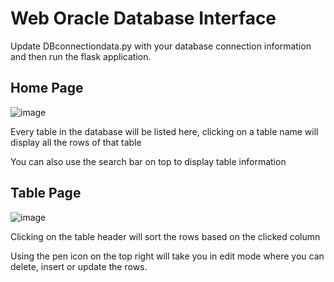 # Web Oracle Database Interface

Update DBconnectiondata.py with your database connection information and then run the flask application.


## Home Page
![image](https://user-images.githubusercontent.com/81637654/178166247-2045d15e-0d0e-4543-b1ae-660917d540e4.png)

Every table in the database will be listed here, clicking on a table name will display all the rows of that table

You can also use the search bar on top to display table information 

## Table Page
![image](https://user-images.githubusercontent.com/81637654/178166543-5d968239-3718-4486-ac29-d439d46d6b17.png)

Clicking on the table header will sort the rows based on the clicked column

Using the pen icon on the top right will take you in edit mode where you can delete, insert or update the rows.
